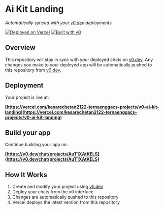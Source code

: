 # Ai Kit Landing

*Automatically synced with your [v0.dev](https://v0.dev) deployments*

[![Deployed on Vercel](https://img.shields.io/badge/Deployed%20on-Vercel-black?style=for-the-badge&logo=vercel)](https://vercel.com/kesarechetan2122-ternaenggacs-projects/v0-ai-kit-landing)
[![Built with v0](https://img.shields.io/badge/Built%20with-v0.dev-black?style=for-the-badge)](https://v0.dev/chat/projects/AuT1XAtKELS)

## Overview

This repository will stay in sync with your deployed chats on [v0.dev](https://v0.dev).
Any changes you make to your deployed app will be automatically pushed to this repository from [v0.dev](https://v0.dev).

## Deployment

Your project is live at:

**[https://vercel.com/kesarechetan2122-ternaenggacs-projects/v0-ai-kit-landing](https://vercel.com/kesarechetan2122-ternaenggacs-projects/v0-ai-kit-landing)**

## Build your app

Continue building your app on:

**[https://v0.dev/chat/projects/AuT1XAtKELS](https://v0.dev/chat/projects/AuT1XAtKELS)**

## How It Works

1. Create and modify your project using [v0.dev](https://v0.dev)
2. Deploy your chats from the v0 interface
3. Changes are automatically pushed to this repository
4. Vercel deploys the latest version from this repository